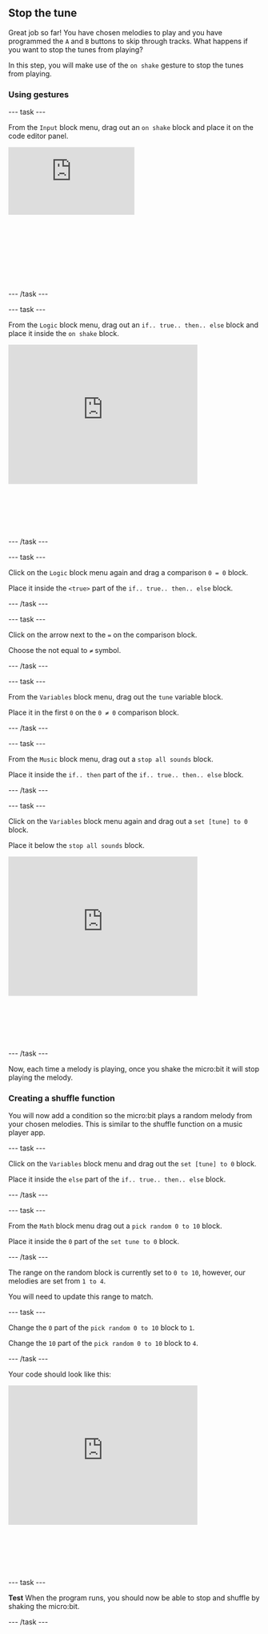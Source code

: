 ## Stop the tune

Great job so far! You have chosen melodies to play and you have programmed the `A` and `B` buttons to skip through tracks. What happens if you want to stop the tunes from playing?

In this step, you will make use of the `on shake` gesture to stop the tunes from playing.

### Using gestures

--- task ---

From the `Input` block menu, drag out an `on shake` block and place it on the code editor panel.

<div style="position:relative;height:calc(200px + 5em);width:100%;overflow:hidden;"><iframe style="position:relative;top:0;left:0;width:50%;height:50%;" src="https://makecode.microbit.org/---codeembed#pub:_Wff4v7MYXLrR" allowfullscreen="allowfullscreen" frameborder="0" sandbox="allow-scripts allow-same-origin"></iframe></div>

--- /task ---

--- task ---

From the `Logic` block menu, drag out an `if.. true.. then.. else` block and place it inside the `on shake` block.

<div style="position:relative;height:calc(300px + 5em);width:100%;overflow:hidden;"><iframe style="position:relative;top:0;left:0;width:75%;height:75%;" src="https://makecode.microbit.org/---codeembed#pub:_gJtA1VWgueHk" allowfullscreen="allowfullscreen" frameborder="0" sandbox="allow-scripts allow-same-origin"></iframe></div>

--- /task ---

--- task ---

Click on the `Logic` block menu again and drag a comparison `0 = 0` block. 

Place it inside the `<true>` part of the `if.. true.. then.. else` block.

--- /task ---

--- task ---

Click on the arrow next to the `=` on the comparison block. 

Choose the not equal to `≠` symbol.

--- /task ---

--- task ---

From the `Variables` block menu, drag out the `tune` variable block. 

Place it in the first `0` on the `0 ≠ 0` comparison block.

--- /task ---

--- task ---

From the `Music` block menu, drag out a `stop all sounds` block. 

Place it inside the `if.. then` part of the `if.. true.. then.. else` block.

--- /task ---

--- task ---

Click on the `Variables` block menu again and drag out a `set [tune] to 0` block. 

Place it below the `stop all sounds` block.

<div style="position:relative;height:calc(300px + 5em);width:100%;overflow:hidden;"><iframe style="position:relative;top:0;left:0;width:75%;height:75%;" src="https://makecode.microbit.org/---codeembed#pub:_51tcUuVMVUh6”" allowfullscreen="allowfullscreen" frameborder="0" sandbox="allow-scripts allow-same-origin"></iframe></div>

--- /task ---

Now, each time a melody is playing, once you shake the micro:bit it will stop playing the melody.

### Creating a shuffle function

You will now add a condition so the micro:bit plays a random melody from your chosen melodies. This is similar to the shuffle function on a music player app.

--- task ---

Click on the `Variables` block menu and drag out the `set [tune] to 0` block. 

Place it inside the `else` part of the `if.. true.. then.. else` block.

--- /task ---

--- task ---

From the `Math` block menu drag out a `pick random 0 to 10` block.

Place it inside the `0` part of the `set tune to 0` block. 

--- /task ---

The range on the random block is currently set to `0 to 10`, however, our melodies are set from `1 to 4`. 

You will need to update this range to match.

--- task ---

Change the `0` part of the `pick random 0 to 10` block to `1`.

Change the `10` part of the `pick random 0 to 10` block to `4`.

--- /task ---

Your code should look like this:

<div style="position:relative;height:calc(300px + 5em);width:100%;overflow:hidden;"><iframe style="position:relative;top:0;left:0;width:75%;height:75%;" src="https://makecode.microbit.org/---codeembed#pub:_51tcUuVMVUh6”" allowfullscreen="allowfullscreen" frameborder="0" sandbox="allow-scripts allow-same-origin"></iframe></div>

--- task ---

**Test** When the program runs, you should now be able to stop and shuffle by shaking the micro:bit.

--- /task ---
